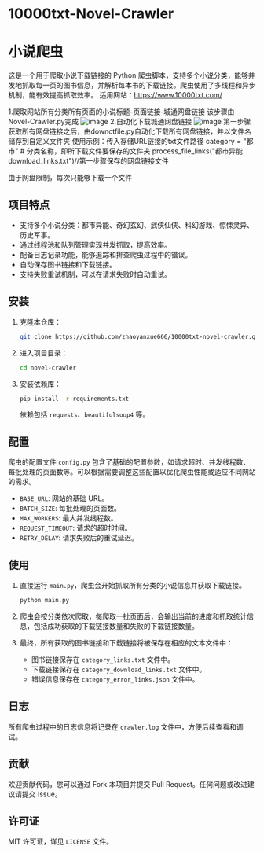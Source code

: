 # 10000txt-Novel-Crawler
# 小说爬虫

这是一个用于爬取小说下载链接的 Python 爬虫脚本，支持多个小说分类，能够并发地抓取每一页的图书信息，并解析每本书的下载链接。爬虫使用了多线程和异步机制，能有效提高抓取效率。
适用网站：https://www.10000txt.com/

1.爬取网站所有分类所有页面的小说标题-页面链接-城通网盘链接
该步骤由Novel-Crawler.py完成
![image](https://github.com/user-attachments/assets/4404a1df-4fd3-42c8-b0d6-7bbaed568c19)
2.自动化下载城通网盘链接
![image](https://github.com/user-attachments/assets/bf2089ff-f4f8-4393-9466-a588beb2696f)
第一步骤获取所有网盘链接之后，由downctfile.py自动化下载所有网盘链接，并以文件名储存到自定义文件夹
使用示例：传入存储URL链接的txt文件路径
category = "都市"  # 分类名称，即所下载文件要保存的文件夹
process_file_links("都市异能download_links.txt")//第一步骤保存的网盘链接文件

由于网盘限制，每次只能够下载一个文件


## 项目特点
- 支持多个小说分类：都市异能、奇幻玄幻、武侠仙侠、科幻游戏、惊悚灵异、历史军事。
- 通过线程池和队列管理实现并发抓取，提高效率。
- 配备日志记录功能，能够追踪和排查爬虫过程中的错误。
- 自动保存图书链接和下载链接。
- 支持失败重试机制，可以在请求失败时自动重试。

## 安装

1. 克隆本仓库：

    ```bash
    git clone https://github.com/zhaoyanxue666/10000txt-novel-crawler.git
    ```

2. 进入项目目录：

    ```bash
    cd novel-crawler
    ```

3. 安装依赖库：

    ```bash
    pip install -r requirements.txt
    ```

   依赖包括 `requests`、`beautifulsoup4` 等。

## 配置

爬虫的配置文件 `config.py` 包含了基础的配置参数，如请求超时、并发线程数、每批处理的页面数等。可以根据需要调整这些配置以优化爬虫性能或适应不同网站的需求。

- `BASE_URL`: 网站的基础 URL。
- `BATCH_SIZE`: 每批处理的页面数。
- `MAX_WORKERS`: 最大并发线程数。
- `REQUEST_TIMEOUT`: 请求的超时时间。
- `RETRY_DELAY`: 请求失败后的重试延迟。

## 使用

1. 直接运行 `main.py`，爬虫会开始抓取所有分类的小说信息并获取下载链接。

    ```bash
    python main.py
    ```

2. 爬虫会按分类依次爬取，每爬取一批页面后，会输出当前的进度和抓取统计信息，包括成功获取的下载链接数量和失败的下载链接数量。

3. 最终，所有获取的图书链接和下载链接将被保存在相应的文本文件中：
    - 图书链接保存在 `category_links.txt` 文件中。
    - 下载链接保存在 `category_download_links.txt` 文件中。
    - 错误信息保存在 `category_error_links.json` 文件中。

## 日志

所有爬虫过程中的日志信息将记录在 `crawler.log` 文件中，方便后续查看和调试。

## 贡献

欢迎贡献代码，您可以通过 Fork 本项目并提交 Pull Request。任何问题或改进建议请提交 Issue。

## 许可证

MIT 许可证，详见 `LICENSE` 文件。
